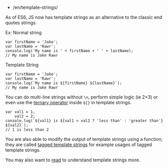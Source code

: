 -   /en/template-strings/

As of ES6, JS now has template strings as an alternative to the classic end quotes strings.

Ex: Normal string

    var firstName = 'Jake';
    var lastName = 'Rawr';
    console.log('My name is ' + firstName + ' ' + lastName);
    // My name is Jake Rawr

Template String

    var firstName = 'Jake';
    var lastName = 'Rawr';
    console.log(`My name is ${firstName} ${lastName}`);
    // My name is Jake Rawr

You can do multi-line strings without `\n`, perform simple logic (ie 2+3) or even use the [ternary operator](https://developer.mozilla.org/en/docs/Web/JavaScript/Reference/Operators/Conditional_Operator) inside `${}` in template strings.

    var val1 = 1,
        val2 = 2;
    console.log(`${val1} is ${val1 < val2 ? 'less than' : 'greater than'} ${val2}`);
    // 1 is less than 2

You are also able to modify the output of template strings using a function; they are called [tagged template strings](https://developer.mozilla.org/en-US/docs/Web/JavaScript/Reference/template_strings#Tagged_template_strings) for example usages of tagged template strings.

You may also want to [read](https://hacks.mozilla.org/2015/05/es6-in-depth-template-strings-2) to understand template strings more.
